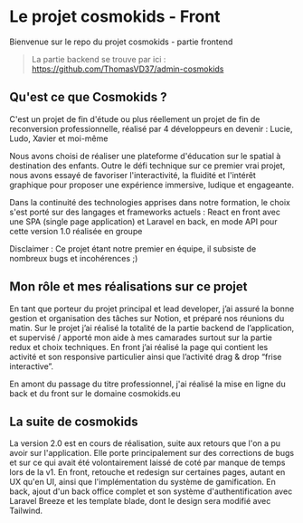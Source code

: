 # Le projet cosmokids - Front

Bienvenue sur le repo du projet cosmokids - partie frontend

> La partie backend se trouve par ici : https://github.com/ThomasVD37/admin-cosmokids

## Qu'est ce que Cosmokids ?

C'est un projet de fin d'étude ou plus réellement un projet de fin de reconversion professionnelle, réalisé par 4 développeurs en devenir : Lucie, Ludo, Xavier et moi-même

Nous avons choisi de réaliser une plateforme d'éducation sur le spatial à destination des enfants. Outre le défi technique sur ce premier vrai projet, nous avons essayé de favoriser l'interactivité, la fluidité et l'intérêt graphique pour proposer une expérience immersive, ludique et engageante.

Dans la continuité des technologies apprises dans notre formation, le choix s'est porté sur des langages et frameworks actuels : React en front avec une SPA (single page application) et Laravel en back, en mode API pour cette version 1.0 réalisée en groupe

Disclaimer : Ce projet étant notre premier en équipe, il subsiste de nombreux bugs et incohérences ;)

## Mon rôle et mes réalisations sur ce projet

En tant que porteur du projet principal et lead developer, j’ai assuré la bonne gestion et organisation des tâches sur Notion, et préparé nos réunions du matin. Sur le projet j’ai réalisé la totalité de la partie backend de l’application, et supervisé / apporté mon aide à mes camarades surtout sur la partie redux et choix techniques. En front j’ai réalisé la page qui contient les activité et son responsive particulier ainsi que l’activité drag & drop “frise interactive”.

En amont du passage du titre professionnel, j'ai réalisé la mise en ligne du back et du front sur le domaine cosmokids.eu

## La suite de cosmokids

La version 2.0 est en cours de réalisation, suite aux retours que l'on a pu avoir sur l'application. Elle porte principalement sur des corrections de bugs et sur ce qui avait été volontairement laissé de coté par manque de temps lors de la v1. En front, retouche et redesign sur certaines pages, autant en UX qu'en UI, ainsi que l'implémentation du système de gamification. En back, ajout d'un back office complet et son système d'authentification avec Laravel Breeze et les template blade, dont le design sera modifié avec Tailwind.
